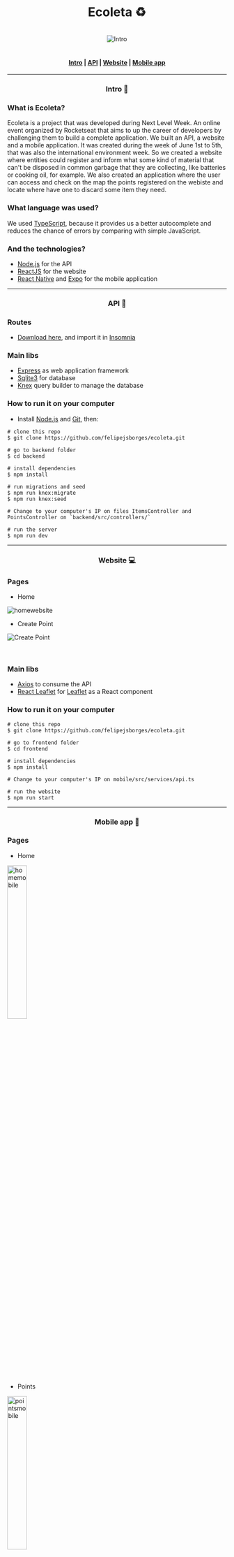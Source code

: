 <div align="center">
	<h1>Ecoleta ♻️</h1>
	<br>
	<img src="/.github/introimg.png" alt="Intro" style="max-width:100%"/>
</div>

<br>

<h4 align="center">
	<a href="#intro-">Intro</a>	|    
	<a href="#api-">API</a>		|    
	<a href="#website-">Website</a>		|    
	<a href="#mobile-app-">Mobile app</a>
</h4>

<hr>

<div align="center">
	<h3>Intro 🚪</h3>
</div>

<h3>What is Ecoleta?</h3>

<p>	Ecoleta is a project that was developed during Next Level Week. An online event organized by Rocketseat that aims to up the career of developers by challenging them to build a complete application. We built an API, a website and a mobile application. It was created during the week of June 1st to 5th, that was also the international environment week. So we created a website where entities could register and inform what some kind of material that can't be disposed in common garbage that they are collecting, like batteries or cooking oil, for example. We also created an application where the user can access and check on the map the points registered on the webiste and locate where have one to discard some item they need. </p>

<h3>What language was used?</h3>

We used [TypeScript](https://www.typescriptlang.org/docs/home.html), because it provides us a better autocomplete and reduces the chance of errors by comparing with simple JavaScript.

<h3>And the technologies?</h3>

- [Node.js](https://nodejs.org/en/docs/) for the API
- [ReactJS](https://reactjs.org/docs/getting-started.html) for the website
- [React Native](https://reactnative.dev/docs/getting-started) and [Expo](https://docs.expo.io/) for the mobile application

<hr>

<div align="center">
	<h3>API 📡</h3>
</div>

<h3>Routes</h3>

- [Download here](#), and import it in [Insomnia](https://insomnia.rest/)

<h3>Main libs</h3>

- [Express](https://expressjs.com/) as web application framework
- [Sqlite3](https://www.sqlite.org/docs.html) for database
- [Knex](http://knexjs.org/) query builder to manage the database

<h3>How to run it on your computer</h3>

- Install [Node.js](https://nodejs.org/en/download/) and [Git](https://git-scm.com/book/en/v2/Getting-Started-Installing-Git), then:

```
# clone this repo
$ git clone https://github.com/felipejsborges/ecoleta.git

# go to backend folder
$ cd backend

# install dependencies
$ npm install

# run migrations and seed
$ npm run knex:migrate
$ npm run knex:seed

# Change to your computer's IP on files ItemsController and PointsController on `backend/src/controllers/`

# run the server
$ npm run dev
```
<hr>

<div align="center">
	<h3>Website 💻</h3>
</div>

<h3>Pages</h3>

- Home

<img src="/.github/homewebsite.png" alt="homewebsite" style="max-width:100%"/>

<br>

- Create Point

![Create Point](/.github/createpoint.gif)

<br>

<h3>Main libs</h3>
 
- [Axios](https://github.com/axios/axios) to consume the API
- [React Leaflet](https://react-leaflet.js.org/docs/en/intro) for [Leaflet](https://leafletjs.com/reference-1.6.0.html) as a React component

<h3>How to run it on your computer</h3>
 
```
# clone this repo
$ git clone https://github.com/felipejsborges/ecoleta.git

# go to frontend folder
$ cd frontend

# install dependencies
$ npm install

# Change to your computer's IP on mobile/src/services/api.ts

# run the website
$ npm run start
```
<hr>

<div align="center">
	<h3>Mobile app 📱</h3>
</div>

<h3>Pages</h3>

- Home

<img src="/.github/homemobile.jpeg" alt="homemobile" width="30%" style="max-width:100%"/>

<br>

- Points

<img src="/.github/pointsmobile.jpeg" alt="pointsmobile" width="30%" style="max-width:100%"/>

<br>

- Detail

<img src="/.github/detailsmobile.jpeg" alt="detailsmobile" width="30%" style="max-width:100%"/>

<br>

<h3>Main libs</h3>

- [React Navigation](https://reactnavigation.org/docs/getting-started/) for routing and navigation
- [React Native Maps](https://github.com/react-native-community/react-native-maps) to create a map as a component of React Native

<h3>How to run it on your computer</h3>

```
# clone this repo
$ git clone https://github.com/felipejsborges/ecoleta.git

# go to mobile folder
$ cd mobile

# install dependencies
$ npm install

# Change to your computer's IP on mobile/src/services/api.ts

# run the application
$ npm run start
```

<hr>

<span>Feel free to contribute 💪</span>

by Felipe Borges<br>
[Linkedin](https://www.linkedin.com/in/felipejsborges) | [GitHub](https://github.com/felipejsborges)
